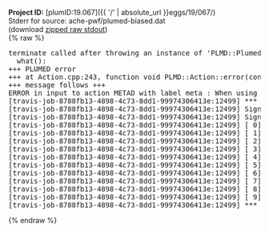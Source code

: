**Project ID:** [plumID:19.067]({{ '/' | absolute_url }}eggs/19/067/)  
Stderr for source:  ache-pwf/plumed-biased.dat   
(download [zipped raw stdout](plumed-biased.dat.plumed_master.stdout.txt.zip))  
{% raw %}
<pre>
terminate called after throwing an instance of 'PLMD::Plumed::ExceptionError'
  what():  
+++ PLUMED error
+++ at Action.cpp:243, function void PLMD::Action::error(const string&) const
+++ message follows +++
ERROR in input to action METAD with label meta : When using ADAPTIVE Gaussians on a grid SIGMA_MIN must be specified
[travis-job-8788fb13-4898-4c73-8dd1-99974306413e:12499] *** Process received signal ***
[travis-job-8788fb13-4898-4c73-8dd1-99974306413e:12499] Signal: Aborted (6)
[travis-job-8788fb13-4898-4c73-8dd1-99974306413e:12499] Signal code:  (-6)
[travis-job-8788fb13-4898-4c73-8dd1-99974306413e:12499] [ 0] /lib/x86_64-linux-gnu/libc.so.6(+0x354b0)[0x7f5ad14264b0]
[travis-job-8788fb13-4898-4c73-8dd1-99974306413e:12499] [ 1] /lib/x86_64-linux-gnu/libc.so.6(gsignal+0x38)[0x7f5ad1426428]
[travis-job-8788fb13-4898-4c73-8dd1-99974306413e:12499] [ 2] /lib/x86_64-linux-gnu/libc.so.6(abort+0x16a)[0x7f5ad142802a]
[travis-job-8788fb13-4898-4c73-8dd1-99974306413e:12499] [ 3] /usr/lib/x86_64-linux-gnu/libstdc++.so.6(_ZN9__gnu_cxx27__verbose_terminate_handlerEv+0x16d)[0x7f5ad1a6084d]
[travis-job-8788fb13-4898-4c73-8dd1-99974306413e:12499] [ 4] /usr/lib/x86_64-linux-gnu/libstdc++.so.6(+0x8d6b6)[0x7f5ad1a5e6b6]
[travis-job-8788fb13-4898-4c73-8dd1-99974306413e:12499] [ 5] /usr/lib/x86_64-linux-gnu/libstdc++.so.6(+0x8d701)[0x7f5ad1a5e701]
[travis-job-8788fb13-4898-4c73-8dd1-99974306413e:12499] [ 6] /usr/lib/x86_64-linux-gnu/libstdc++.so.6(__cxa_rethrow+0x49)[0x7f5ad1a5e969]
[travis-job-8788fb13-4898-4c73-8dd1-99974306413e:12499] [ 7] plumed_master[0x40a072]
[travis-job-8788fb13-4898-4c73-8dd1-99974306413e:12499] [ 8] /lib/x86_64-linux-gnu/libc.so.6(__libc_start_main+0xf0)[0x7f5ad1411830]
[travis-job-8788fb13-4898-4c73-8dd1-99974306413e:12499] [ 9] plumed_master[0x40a0e9]
[travis-job-8788fb13-4898-4c73-8dd1-99974306413e:12499] *** End of error message ***
</pre>
{% endraw %}
